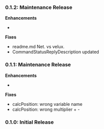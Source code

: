 ### 0.1.2: Maintenance Release

**Enhancements**

- 


**Fixes**

- readme.md Net. vs velux.
- CommandStatusReplyDescription updated

### 0.1.1: Maintenance Release

**Enhancements**

- 


**Fixes**

- calcPosition: wrong variable name
- calcPosition: wrong multiplier + -


### 0.1.0: Initial Release
